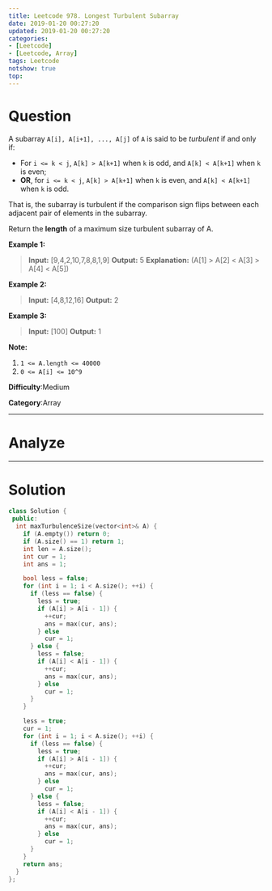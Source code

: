 ```yaml
---
title: Leetcode 978. Longest Turbulent Subarray
date: 2019-01-20 00:27:20
updated: 2019-01-20 00:27:20
categories: 
- [Leetcode]
- [Leetcode, Array]
tags: Leetcode
notshow: true
top:
---
```


# Question

A subarray  `A[i], A[i+1], ..., A[j]` of  `A`  is said to be  _turbulent_  if and only if:

-   For  `i <= k < j`,  `A[k] > A[k+1]`  when  `k`  is odd, and  `A[k] < A[k+1]`  when  `k`  is even;
-   **OR**, for  `i <= k < j`,  `A[k] > A[k+1]`  when  `k`  is even, and  `A[k] < A[k+1]`  when  `k`  is odd.

That is, the subarray is turbulent if the comparison sign flips between each adjacent pair of elements in the subarray.

Return the  **length**  of a maximum size turbulent subarray of A.

**Example 1:**

> **Input:** [9,4,2,10,7,8,8,1,9]
> **Output:** 5
> **Explanation:** (A[1] > A[2] < A[3] > A[4] < A[5])

**Example 2:**

> **Input:** [4,8,12,16]
> **Output:** 2

**Example 3:**

> **Input:** [100]
> **Output:** 1

**Note:**

1. `1 <= A.length <= 40000`
2. `0 <= A[i] <= 10^9`

**Difficulty**:Medium

**Category**:Array

<!-- more -->

------------

# Analyze

------------

# Solution

```cpp
class Solution {
 public:
  int maxTurbulenceSize(vector<int>& A) {
    if (A.empty()) return 0;
    if (A.size() == 1) return 1;
    int len = A.size();
    int cur = 1;
    int ans = 1;

    bool less = false;
    for (int i = 1; i < A.size(); ++i) {
      if (less == false) {
        less = true;
        if (A[i] > A[i - 1]) {
          ++cur;
          ans = max(cur, ans);
        } else
          cur = 1;
      } else {
        less = false;
        if (A[i] < A[i - 1]) {
          ++cur;
          ans = max(cur, ans);
        } else
          cur = 1;
      }
    }

    less = true;
    cur = 1;
    for (int i = 1; i < A.size(); ++i) {
      if (less == false) {
        less = true;
        if (A[i] > A[i - 1]) {
          ++cur;
          ans = max(cur, ans);
        } else
          cur = 1;
      } else {
        less = false;
        if (A[i] < A[i - 1]) {
          ++cur;
          ans = max(cur, ans);
        } else
          cur = 1;
      }
    }
    return ans;
  }
};
```


